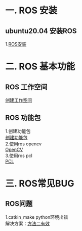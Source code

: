 # 一. ROS 安装
## ubuntu20.04 安装ROS
1.[ROS安装](https://blog.csdn.net/qq_44339029/article/details/120579608)
# 二. ROS 基本功能
## ROS 工作空间
[创建工作空间](https://www.cnblogs.com/gentlejan/p/16624785.html)  
## ROS 功能包
1.创建功能包  
[创建功能包](https://www.cnblogs.com/gentlejan/p/16624785.html)  
2.使用ros opencv  
[OpenCV](https://blog.csdn.net/weixin_41655430/article/details/115170667)  
3.使用ros pcl  
[PCL](https://blog.csdn.net/muyiyushan/article/details/114592222)
# 三. ROS常见BUG
## ROS问题
1.catkin_make python环境出错  
  解决方案：[方法二有效](https://blog.csdn.net/qq_51491920/article/details/126255985)
